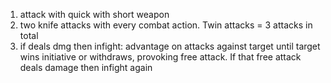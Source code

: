 1. attack with quick with short weapon
2. two knife attacks with every combat action. Twin attacks = 3 attacks in total
3. if deals dmg then infight: advantage on attacks against target until target wins initiative or withdraws, provoking free attack. If that free attack deals damage then infight again